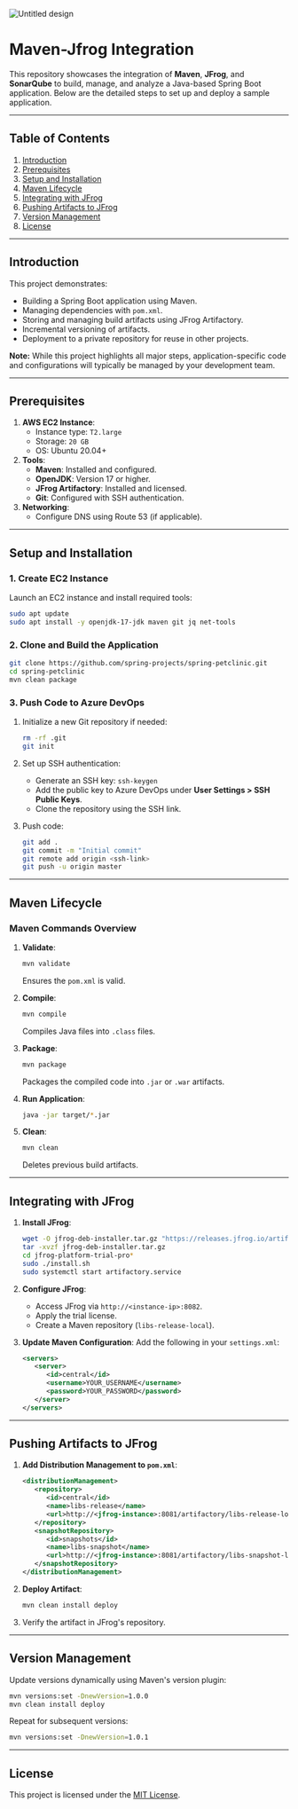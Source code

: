 
![Untitled design](https://github.com/user-attachments/assets/dfaf3392-9cfd-43b2-86c1-e1bdd956b3ee)


# Maven-Jfrog Integration

This repository showcases the integration of **Maven**, **JFrog**, and **SonarQube** to build, manage, and analyze a Java-based Spring Boot application. Below are the detailed steps to set up and deploy a sample application.

---

## Table of Contents

1. [Introduction](#introduction)
2. [Prerequisites](#prerequisites)
3. [Setup and Installation](#setup-and-installation)
4. [Maven Lifecycle](#maven-lifecycle)
5. [Integrating with JFrog](#integrating-with-jfrog)
6. [Pushing Artifacts to JFrog](#pushing-artifacts-to-jfrog)
7. [Version Management](#version-management)
8. [License](#license)

---

## Introduction

This project demonstrates:
- Building a Spring Boot application using Maven.
- Managing dependencies with `pom.xml`.
- Storing and managing build artifacts using JFrog Artifactory.
- Incremental versioning of artifacts.
- Deployment to a private repository for reuse in other projects.

**Note:** While this project highlights all major steps, application-specific code and configurations will typically be managed by your development team.

---

## Prerequisites

1. **AWS EC2 Instance**:
   - Instance type: `T2.large`
   - Storage: `20 GB`
   - OS: Ubuntu 20.04+
2. **Tools**:
   - **Maven**: Installed and configured.
   - **OpenJDK**: Version 17 or higher.
   - **JFrog Artifactory**: Installed and licensed.
   - **Git**: Configured with SSH authentication.
3. **Networking**:
   - Configure DNS using Route 53 (if applicable).

---

## Setup and Installation

### 1. Create EC2 Instance
Launch an EC2 instance and install required tools:

```bash
sudo apt update
sudo apt install -y openjdk-17-jdk maven git jq net-tools
```

### 2. Clone and Build the Application

```bash
git clone https://github.com/spring-projects/spring-petclinic.git
cd spring-petclinic
mvn clean package
```

### 3. Push Code to Azure DevOps
1. Initialize a new Git repository if needed:
   ```bash
   rm -rf .git
   git init
   ```
2. Set up SSH authentication:
   - Generate an SSH key: `ssh-keygen`
   - Add the public key to Azure DevOps under **User Settings > SSH Public Keys**.
   - Clone the repository using the SSH link.

3. Push code:
   ```bash
   git add .
   git commit -m "Initial commit"
   git remote add origin <ssh-link>
   git push -u origin master
   ```

---

## Maven Lifecycle

### Maven Commands Overview

1. **Validate**:
   ```bash
   mvn validate
   ```
   Ensures the `pom.xml` is valid.

2. **Compile**:
   ```bash
   mvn compile
   ```
   Compiles Java files into `.class` files.

3. **Package**:
   ```bash
   mvn package
   ```
   Packages the compiled code into `.jar` or `.war` artifacts.

4. **Run Application**:
   ```bash
   java -jar target/*.jar
   ```

5. **Clean**:
   ```bash
   mvn clean
   ```
   Deletes previous build artifacts.

---

## Integrating with JFrog

1. **Install JFrog**:
   ```bash
   wget -O jfrog-deb-installer.tar.gz "https://releases.jfrog.io/artifactory/jfrog-prox/org/artifactory/pro/deb/jfrog-platform-trial-prox/[RELEASE]/jfrog-platform-trial-prox-[RELEASE]-deb.tar.gz"
   tar -xvzf jfrog-deb-installer.tar.gz
   cd jfrog-platform-trial-pro*
   sudo ./install.sh
   sudo systemctl start artifactory.service
   ```

2. **Configure JFrog**:
   - Access JFrog via `http://<instance-ip>:8082`.
   - Apply the trial license.
   - Create a Maven repository (`libs-release-local`).

3. **Update Maven Configuration**:
   Add the following in your `settings.xml`:

   ```xml
   <servers>
      <server>
         <id>central</id>
         <username>YOUR_USERNAME</username>
         <password>YOUR_PASSWORD</password>
      </server>
   </servers>
   ```

---

## Pushing Artifacts to JFrog

1. **Add Distribution Management to `pom.xml`**:

   ```xml
   <distributionManagement>
      <repository>
         <id>central</id>
         <name>libs-release</name>
         <url>http://<jfrog-instance>:8081/artifactory/libs-release-local</url>
      </repository>
      <snapshotRepository>
         <id>snapshots</id>
         <name>libs-snapshot</name>
         <url>http://<jfrog-instance>:8081/artifactory/libs-snapshot-local</url>
      </snapshotRepository>
   </distributionManagement>
   ```

2. **Deploy Artifact**:
   ```bash
   mvn clean install deploy
   ```

3. Verify the artifact in JFrog's repository.

---

## Version Management

Update versions dynamically using Maven's version plugin:

```bash
mvn versions:set -DnewVersion=1.0.0
mvn clean install deploy
```

Repeat for subsequent versions:
```bash
mvn versions:set -DnewVersion=1.0.1
```

---

## License

This project is licensed under the [MIT License](LICENSE).
